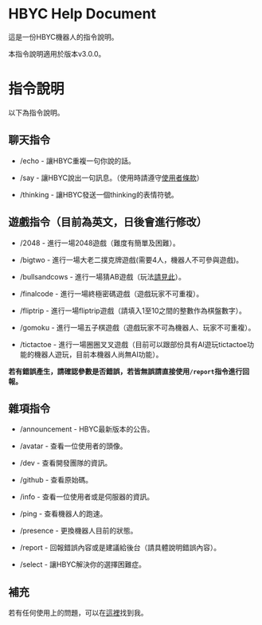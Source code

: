# HBYC Help Document
這是一份HBYC機器人的指令說明。

本指令說明適用於版本v3.0.0。

# 指令說明
以下為指令說明。

## 聊天指令
* /echo - 讓HBYC重複一句你說的話。

* /say - 讓HBYC說出一句訊息。（使用時請遵守[使用者條款](./TeamofService-Tw.md)）

* /thinking - 讓HBYC發送一個thinking的表情符號。

## 遊戲指令（目前為英文，日後會進行修改）
* /2048 - 進行一場2048遊戲（難度有簡單及困難）。

* /bigtwo - 進行一場大老二撲克牌遊戲(需要4人，機器人不可參與遊戲)。

* /bullsandcows - 進行一場猜AB遊戲（玩法[請見此](https://zh.m.wikipedia.org/zh-tw/1A2B)）。

* /finalcode - 進行一場終極密碼遊戲（遊戲玩家不可重複）。

* /fliptrip - 進行一場fliptrip遊戲（請填入1至10之間的整數作為棋盤數字）。

* /gomoku - 進行一場五子棋遊戲（遊戲玩家不可為機器人、玩家不可重複）。

* /tictactoe - 進行一場圈圈叉叉遊戲（目前可以跟部份具有AI遊玩tictactoe功能的機器人遊玩，目前本機器人尚無AI功能）。

**若有錯誤產生，請確認參數是否錯誤，若皆無誤請直接使用`/report`指令進行回報。**

## 雜項指令
* /announcement - HBYC最新版本的公告。

* /avatar - 查看一位使用者的頭像。

* /dev - 查看開發團隊的資訊。

* /github - 查看原始碼。

* /info - 查看一位使用者或是伺服器的資訊。

* /ping - 查看機器人的跑速。

* /presence - 更換機器人目前的狀態。

* /report - 回報錯誤內容或是建議給後台（請具體說明錯誤內容）。

* /select - 讓HBYC解決你的選擇困難症。


## 補充
若有任何使用上的問題，可以在[這裡](https://discord.gg/J7X2nWXszp)找到我。
